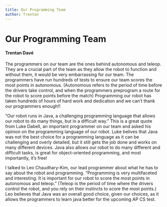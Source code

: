 ```yaml
---
title: Our Programming Team
author: Trentan
---
```


# Our Programming Team
#### Trentan Davé
The programmers on our team are the ones behind autonomous and teleop. They are a crucial part of the team as they allow the robot to function and without them, it would be very embarrassing for our team. The programmers have run hundreds of tests to ensure our team scores the most points in autonomous. (Autonomous refers to the period of time before the drivers take control, and when the programmers preprogram a route for the robot to score points before the match) Programming our robot has taken hundreds of hours of hard work and dedication and we can’t thank our programmers enough!!

“Our robot runs in Java, a challenging programming language that allows our robot to do many things, but in a difficult way.” This is a great quote from Luke Dabell, an important programmer on our team and asked his opinion on the programming language of our robot. Luke belives that Java was not the best choice for a programming language as it can be challenging and overly detailed, but it still gets the job done and works on many different devices. Java also allows our robot to do many different and difficult tasks, is great for object-oriented programming, and most importantly, it’s free!

I talked to Leo Chaudhary-Kim, our lead programmer about what he has to say about the robot and programming. “Programming is very multifaceted and interesting. It is important for our robot to score the most points in autonomous and teleop.” (Teleop is the period of time where the drivers control the robot, and you rely on their instincts to score the most points.) Leo believes that Java was an overall good choice, given our choices, as it allows the programmers to learn java better for the upcoming AP CS test.
